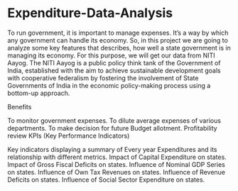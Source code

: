 # Expenditure-Data-Analysis

To run government, it is important to manage expenses. It’s a way by which any government can handle its economy. So, in this project we are going to analyze some key features that describes, how well a state government is in managing its economy. For this purpose, we will get our data from NITI Aayog. The NITI Aayog is a public policy think tank of the Government of India, established with the aim to achieve sustainable development goals with cooperative federalism by fostering the involvement of State Governments of India in the economic policy-making process using a bottom-up approach.

Benefits


To monitor government expenses.
To dilute average expenses of various departments.
To make decision for future Budget allotment.
Profitability review
KPIs (Key Performance Indicators)


Key indicators displaying a summary of Every year Expenditures and its relationship with different metrics.
Impact of Capital Expenditure on states.
Impact of Gross Fiscal Deficits on states.
Influence of Nominal GDP Series on states.
Influence of Own Tax Revenues on states.
Influence of Revenue Deficits on states.
Influence of Social Sector Expenditure on states.
